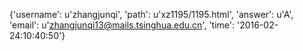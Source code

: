 {'username': u'zhangjunqi', 'path': u'xz1195/1195.html', 'answer': u'A', 'email': u'zhangjunqi13@mails.tsinghua.edu.cn', 'time': '2016-02-24:10:40:50'}